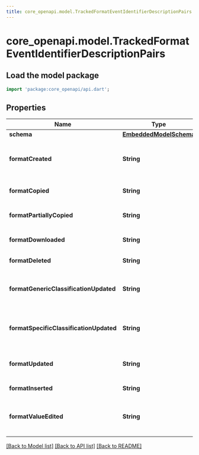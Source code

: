 ```yaml
---
title: core_openapi.model.TrackedFormatEventIdentifierDescriptionPairs | Dart SDK
---
```


# core_openapi.model.TrackedFormatEventIdentifierDescriptionPairs

## Load the model package
```dart
import 'package:core_openapi/api.dart';
```

## Properties
Name | Type | Description | Notes
------------ | ------------- | ------------- | -------------
**schema** | [**EmbeddedModelSchema**](EmbeddedModelSchema.md) |  | [optional] 
**formatCreated** | **String** | The key value pair for an asset being created. | [optional] 
**formatCopied** | **String** | If a format was copied entirely | [optional] 
**formatPartiallyCopied** | **String** | If a format was copied partially | [optional] 
**formatDownloaded** | **String** | If a format was downloaded | [optional] 
**formatDeleted** | **String** | If an format was deleted | [optional] 
**formatGenericClassificationUpdated** | **String** | If a generic classification was changed on a format | [optional] 
**formatSpecificClassificationUpdated** | **String** | If a specific classification was changed on a format | [optional] 
**formatUpdated** | **String** | a format was updated, generic update. | [optional] 
**formatInserted** | **String** | a format was inserted | [optional] 
**formatValueEdited** | **String** | a format's value was update ie, the text, etc... | [optional] 

[[Back to Model list]](../README.md#documentation-for-models) [[Back to API list]](../README.md#documentation-for-api-endpoints) [[Back to README]](../README.md)



